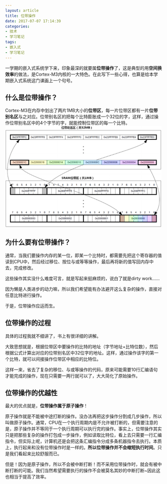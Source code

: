 ```yaml
---
layout: article
title: 位带操作
date: 2017-07-07 17:14:39
categories: 
- 技术
- 学习笔记
tags: 
- 嵌入式
- 学习笔记
---
```

一学期的嵌入式系统学下来，印象最深的就要属**位带操作**了，这是典型的用**空间换效率**的做法，是Cortex-M3内核的一大特色。在此写下一些心得，也算是给本学期嵌入式系统这门课画上一个句号。
<!-- more -->

## 什么是位带操作？ ##
Cortex-M3在内存中划出了两片1MB大小的**位带区**，每一片位带区都有一片**位带别名区**与之对应。位带别名区的把每个比特膨胀成一个32位的字，这样，通过操作位带别名区中的4个字节的字，就能控制位带区的每一个比特。
![Alt 位带操作](https://raw.githubusercontent.com/C-Harlin/MarkDownPhotos/master/Bit%20band%20operation.png)

## 为什么要有位带操作？ ##
通常，当我们要操作内存的某一位，即某一个比特时，都需要先把这个寄存器的值读到CPU中，然后经过移位、按位与或等等操作，最后再将新的值写回内存中去，完成修改。

这些操作其实没什么难度可言，就是写起来挺麻烦的，说白了就是dirty work……

因为懒是人类进步的动力嘛，所以我们希望能有办法避开这么复杂的操作，直接对任意比特进行操作。

于是，位带操作应运而生。

## 位带操作的过程 ##
具体的过程我就不细讲了，书上有很详细的讲解。

大致思想就是，根据位带区中要操作的比特的地址（字节地址+比特位数），然后根据公式计算出对应的位带别名区中32位字的地址。这样，通过操作该字的第一个比特，就可以间接操作位带区中相应的比特位。


这样一来，省去了复杂的移位、与或等操作的代码，原来可能需要10行汇编语句才能完成的操作，现在只需要一两行就可以了，大大简化了原始操作。

## 位带操作的优越性 ##
最大的优点就是，**位带操作属于原子操作**！

原子操作就是不能被中途打断的操作。没办法再把这步操作分割成几步操作，所以叫做原子操作。通常，CPU在一个执行周期内是不允许被打断的，但需要注意的是，原子操作并不等同于一个执行周期可以执行完的操作。事实上，位带操作其实只是把那些复杂的操作打包成一步操作，例如读取比特位，看上去只需要一行汇编指令，但实际上呢，计算机还是会把这条汇编指令分成多条机器指令去执行。本质上，执行起来和没有位带操作时是一样的。**所以位带操作并不会缩短执行时间**。只是我们看起来比较舒服而已。

但是！因为是原子操作，所以不会被中断打断！而不采用位带操作时，就会有被中断打断的可能。我们当然希望需要执行的操作不会被莫名其妙的中断打断~因此这也相当于提高了效率。



